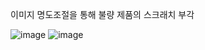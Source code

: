 이미지 명도조절을 통해 불량 제품의 스크래치 부각

![image](https://user-images.githubusercontent.com/80669371/139210283-c5f556fe-84b3-452d-825c-6453862e6aa7.png) ![image](https://user-images.githubusercontent.com/80669371/139210304-ec00e92b-ee9b-447f-9453-de152d3308be.png)


